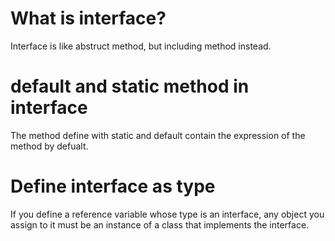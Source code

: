 # What is interface?
Interface is like abstruct method, but including method instead.

# default and static method in interface
The method define with static and default contain the expression of the method 
by defualt.

# Define interface as type
If you define a reference variable whose type is an interface, any object you 
assign to it must be an instance of a class that implements the interface.
